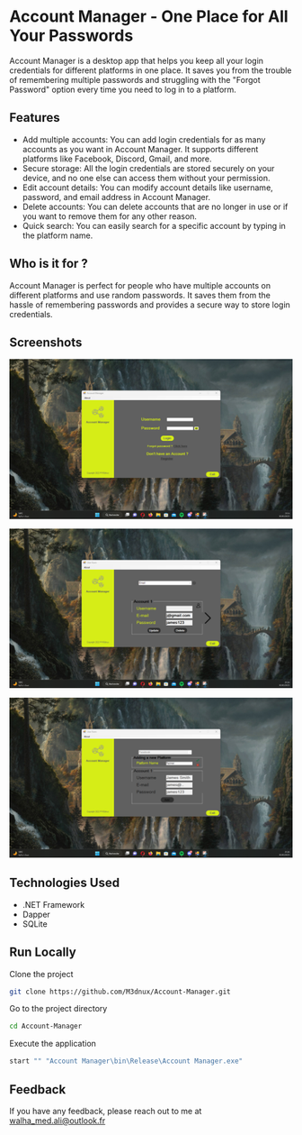 
# Account Manager - One Place for All Your Passwords

Account Manager is a desktop app that helps you keep all your login credentials for different platforms in one place. It saves you from the trouble of remembering multiple passwords and struggling with the "Forgot Password" option every time you need to log in to a platform.




## Features

- Add multiple accounts: You can add login credentials for as many accounts as you want in Account Manager. It supports different platforms like Facebook, Discord, Gmail, and more.
- Secure storage: All the login credentials are stored securely on your device, and no one else can access them without your permission.
- Edit account details: You can modify account details like username, password, and email address in Account Manager.
- Delete accounts: You can delete accounts that are no longer in use or if you want to remove them for any other reason.
- Quick search: You can easily search for a specific account by typing in the platform name.


## Who is it for ?

Account Manager is perfect for people who have multiple accounts on different platforms and use random passwords. It saves them from the hassle of remembering passwords and provides a secure way to store login credentials.


## Screenshots

![App Screenshot](Screenshots/1.png)

![App Screenshot](Screenshots/3.png)

![App Screenshot](Screenshots/5.png)


## Technologies Used
- .NET Framework
- Dapper
- SQLite

  
## Run Locally

Clone the project

```bash
git clone https://github.com/M3dnux/Account-Manager.git
```

Go to the project directory

```bash
cd Account-Manager
```

Execute the application

```bash
start "" "Account Manager\bin\Release\Account Manager.exe"
```


## Feedback

If you have any feedback, please reach out to me at walha_med.ali@outlook.fr
